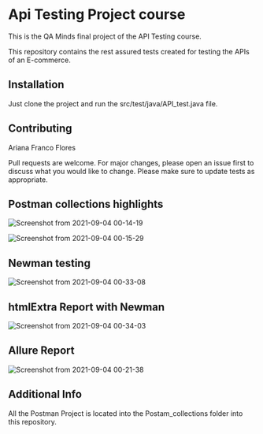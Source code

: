 # Api Testing Project course

This is the QA Minds final project of the API Testing course.

This repository contains the rest assured tests created for testing the APIs of an E-commerce.

## Installation

Just clone the project and run the src/test/java/API_test.java file.

## Contributing
Ariana Franco Flores

Pull requests are welcome. For major changes, please open an issue first to discuss what you would like to change.
Please make sure to update tests as appropriate.

## Postman collections highlights

![Screenshot from 2021-09-04 00-14-19](https://user-images.githubusercontent.com/75339687/132083383-02e2fb96-86c9-49ed-a291-710b4476b406.png)

![Screenshot from 2021-09-04 00-15-29](https://user-images.githubusercontent.com/75339687/132083404-13cbd3cc-98b2-475c-8dcf-b9cf72873afa.png)


## Newman testing

![Screenshot from 2021-09-04 00-33-08](https://user-images.githubusercontent.com/75339687/132083814-41a627b6-7154-4070-9d8e-58f4443aa078.png)


## htmlExtra Report with Newman

![Screenshot from 2021-09-04 00-34-03](https://user-images.githubusercontent.com/75339687/132083817-d0887931-2a65-4f84-9f11-fe94c1a0f2e2.png)


## Allure Report
![Screenshot from 2021-09-04 00-21-38](https://user-images.githubusercontent.com/75339687/132083562-85dde965-194b-42a0-91ae-3c4dc3c15396.png)


## Additional Info
All the Postman Project is located into the Postam_collections folder into this repository.
